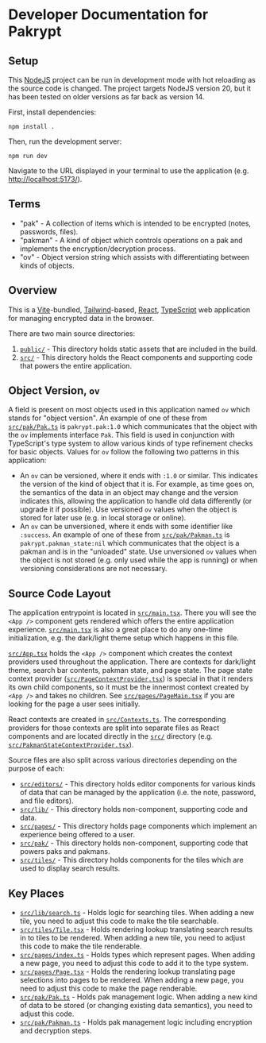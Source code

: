 # Developer Documentation for Pakrypt

## Setup

This [NodeJS](https://nodejs.org/) project can be run in development mode with hot reloading as the source code is changed. The project targets NodeJS version 20, but it has been tested on older versions as far back as version 14.

First, install dependencies:

```
npm install .
```

Then, run the development server:

```
npm run dev
```

Navigate to the URL displayed in your terminal to use the application (e.g. [http://localhost:5173/](http://localhost:5173/)).

## Terms

* "pak" - A collection of items which is intended to be encrypted (notes, passwords, files).
* "pakman" - A kind of object which controls operations on a pak and implements the encryption/decryption process.
* "ov" - Object version string which assists with differentiating between kinds of objects.

## Overview

This is a [Vite](https://vitejs.dev/)-bundled, [Tailwind](https://tailwindcss.com/)-based, [React](https://react.dev/), [TypeScript](https://www.typescriptlang.org/) web application for managing encrypted data in the browser.

There are two main source directories:

1. [`public/`](../public/) - This directory holds static assets that are included in the build.
2. [`src/`](../src/) - This directory holds the React components and supporting code that powers the entire application.

## Object Version, `ov`

A field is present on most objects used in this application named `ov` which stands for "object version". An example of one of these from [`src/pak/Pak.ts`](../src/pak/Pak.ts) is `pakrypt.pak:1.0` which communicates that the object with the `ov` implements interface `Pak`. This field is used in conjunction with TypeScript's type system to allow various kinds of type refinement checks for basic objects. Values for `ov` follow the following two patterns in this application:

* An `ov` can be versioned, where it ends with `:1.0` or similar. This indicates the version of the kind of object that it is. For example, as time goes on, the semantics of the data in an object may change and the version indicates this, allowing the application to handle old data differently (or upgrade it if possible). Use versioned `ov` values when the object is stored for later use (e.g. in local storage or online).
* An `ov` can be unversioned, where it ends with some identifier like `:success`. An example of one of these from [`src/pak/Pakman.ts`](../src/pak/Pakman.ts) is `pakrypt.pakman_state:nil` which communicates that the object is a pakman and is in the "unloaded" state. Use unversioned `ov` values when the object is not stored (e.g. only used while the app is running) or when versioning considerations are not necessary.

## Source Code Layout

The application entrypoint is located in [`src/main.tsx`](../src/main.tsx). There you will see the `<App />` component gets rendered which offers the entire application experience. [`src/main.tsx`](../src/main.tsx) is also a great place to do any one-time initialization, e.g. the dark/light theme setup which happens in this file.

[`src/App.tsx`](../src/App.tsx) holds the `<App />` component which creates the context providers used throughout the application. There are contexts for dark/light theme, search bar contents, pakman state, and page state. The page state context provider ([`src/PageContextProvider.tsx`](../src/PageContextProvider.tsx)) is special in that it renders its own child components, so it must be the innermost context created by `<App />` and takes no children. See [`src/pages/PageMain.tsx`](../src/pages/PageMain.tsx) if you are looking for the page a user sees initially.

React contexts are created in [`src/Contexts.ts`](../src/Contexts.ts). The corresponding providers for those contexts are split into separate files as React components and are located directly in the [`src/`](../src/) directory (e.g. [`src/PakmanStateContextProvider.tsx`](../src/PakmanStateContextProvider.tsx)).

Source files are also split across various directories depending on the purpose of each:

* [`src/editors/`](../src/editors/) - This directory holds editor components for various kinds of data that can be managed by the application (i.e. the note, password, and file editors).
* [`src/lib/`](../src/lib/) - This directory holds non-component, supporting code and data.
* [`src/pages/`](../src/pages/) - This directory holds page components which implement an experience being offered to a user.
* [`src/pak/`](../src/pak/) - This directory holds non-component, supporting code that powers paks and pakmans.
* [`src/tiles/`](../src/tiles/) - This directory holds components for the tiles which are used to display search results.

## Key Places

* [`src/lib/search.ts`](../src/lib/search.ts) - Holds logic for searching tiles. When adding a new tile, you need to adjust this code to make the tile searchable.
* [`src/tiles/Tile.tsx`](../src/tiles/Tile.tsx) - Holds rendering lookup translating search results in to tiles to be rendered. When adding a new tile, you need to adjust this code to make the tile renderable.
* [`src/pages/index.ts`](../src/pages/index.ts) - Holds types which represent pages. When adding a new page, you need to adjust this code to add it to the type system.
* [`src/pages/Page.tsx`](../src/pages/Page.tsx) - Holds the rendering lookup translating page selections into pages to be rendered. When adding a new page, you need to adjust this code to make the page renderable.
* [`src/pak/Pak.ts`](../src/pak/Pak.ts) - Holds pak management logic. When adding a new kind of data to be stored (or changing existing data semantics), you need to adjust this code.
* [`src/pak/Pakman.ts`](../src/pak/Pakman.ts) - Holds pak management logic including encryption and decryption steps.

